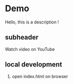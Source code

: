 # Demo 
Hello, this is a description !

## subheader

Watch video on YouTube
## local development 
1. open index.html on browser

